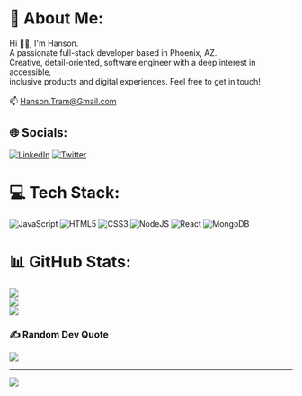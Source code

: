 # 💫 About Me:
Hi 👋🏼, I'm Hanson. <br>A passionate full-stack developer based in Phoenix, AZ. <br>Creative, detail-oriented, software engineer with a deep interest in accessible, <br>inclusive products and digital experiences. Feel free to get in touch!<br><br>📫  Hanson.Tram@Gmail.com


## 🌐 Socials:
[![LinkedIn](https://img.shields.io/badge/LinkedIn-%230077B5.svg?logo=linkedin&logoColor=white)](https://linkedin.com/in/hansontram) [![Twitter](https://img.shields.io/badge/Twitter-%231DA1F2.svg?logo=Twitter&logoColor=white)](https://twitter.com/hansontram) 

# 💻 Tech Stack:
![JavaScript](https://img.shields.io/badge/javascript-%23323330.svg?style=for-the-badge&logo=javascript&logoColor=%23F7DF1E) ![HTML5](https://img.shields.io/badge/html5-%23E34F26.svg?style=for-the-badge&logo=html5&logoColor=white) ![CSS3](https://img.shields.io/badge/css3-%231572B6.svg?style=for-the-badge&logo=css3&logoColor=white) ![NodeJS](https://img.shields.io/badge/node.js-6DA55F?style=for-the-badge&logo=node.js&logoColor=white) ![React](https://img.shields.io/badge/react-%2320232a.svg?style=for-the-badge&logo=react&logoColor=%2361DAFB) ![MongoDB](https://img.shields.io/badge/MongoDB-%234ea94b.svg?style=for-the-badge&logo=mongodb&logoColor=white)
# 📊 GitHub Stats:
![](https://github-readme-stats.vercel.app/api?username=hansontram&theme=dark&hide_border=false&include_all_commits=false&count_private=false)<br/>
![](https://github-readme-streak-stats.herokuapp.com/?user=hansontram&theme=dark&hide_border=false)<br/>
![](https://github-readme-stats.vercel.app/api/top-langs/?username=hansontram&theme=dark&hide_border=false&include_all_commits=false&count_private=false&layout=compact)

### ✍️ Random Dev Quote
![](https://quotes-github-readme.vercel.app/api?type=horizontal&theme=radical)

---
[![](https://visitcount.itsvg.in/api?id=hansontram&icon=0&color=0)](https://visitcount.itsvg.in)
